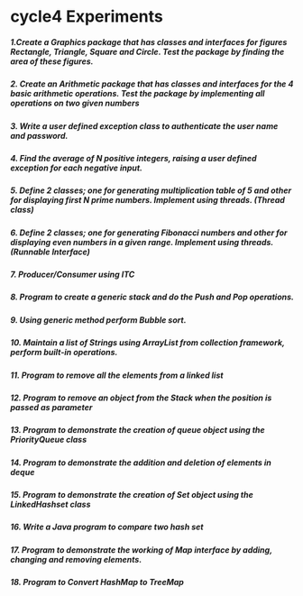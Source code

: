 # cycle4 Experiments

##### 1.Create a Graphics package that has classes and interfaces for figures Rectangle, Triangle, Square and Circle. Test the package by finding the area of these figures.
##### 2. Create an Arithmetic package that has classes and interfaces for the 4 basic arithmetic operations. Test the package by implementing all operations on two given numbers
##### 3. Write a user defined exception class to authenticate the user name and password.
##### 4. Find the average of N positive integers, raising a user defined exception for each negative input.
##### 5. Define 2 classes; one for generating multiplication table of 5 and other for displaying first N prime numbers. Implement using threads. (Thread class)
##### 6. Define 2 classes; one for generating Fibonacci numbers and other for displaying even numbers in a given range. Implement using threads. (Runnable Interface)
##### 7. Producer/Consumer using ITC
##### 8. Program to create a generic stack and do the Push and Pop operations.
##### 9. Using generic method perform Bubble sort.
##### 10. Maintain a list of Strings using ArrayList from collection framework, perform built-in operations.
##### 11. Program to remove all the elements from a linked list
##### 12. Program to remove an object from the Stack when the position is passed as parameter
##### 13. Program to demonstrate the creation of queue object using the PriorityQueue class
##### 14. Program to demonstrate the addition and deletion of elements in deque
##### 15. Program to demonstrate the creation of Set object using the LinkedHashset class
##### 16. Write a Java program to compare two hash set
##### 17. Program to demonstrate the working of Map interface by adding, changing and removing elements.
##### 18. Program to Convert HashMap to TreeMap
